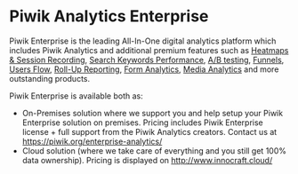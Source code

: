 # Piwik Analytics Enterprise

Piwik Enterprise is the leading All-In-One digital analytics platform which includes Piwik Analytics and additional premium features such as [Heatmaps & Session Recording](https://plugins.piwik.org/HeatmapSessionRecording?pk_campaign=GithubPiwikEnterprise), [Search Keywords Performance](https://plugins.piwik.org/SearchEngineKeywordsPerformance?pk_campaign=GithubPiwikEnterprise), [A/B testing](http://www.ab-tests.net/?pk_campaign=GithubPiwikEnterprise), [Funnels](https://plugins.piwik.org/Funnels?pk_campaign=GithubPiwikEnterprise), [Users Flow](https://plugins.piwik.org/UsersFlow?pk_campaign=GithubPiwikEnterprise), [Roll-Up Reporting](https://plugins.piwik.org/RollUpReporting?pk_campaign=GithubPiwikEnterprise), [Form Analytics](https://www.form-analytics.net/?pk_campaign=GithubPiwikEnterprise), [Media Analytics](http://www.media-analytics.net/?pk_campaign=GithubPiwikEnterprise) and more outstanding products.

Piwik Enterprise is available both as:
- On-Premises solution where we support you and help setup your Piwik Enterprise solution on premises. Pricing includes Piwik Enterprise license + full support from the Piwik Analytics creators. Contact us at https://piwik.org/enterprise-analytics/
- Cloud solution (where we take care of everything and you still get 100% data ownership). Pricing is displayed on http://www.innocraft.cloud/

